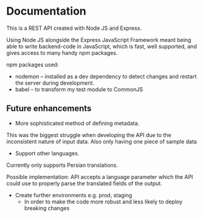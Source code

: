 # Documentation

This is a REST API created with Node JS and Express.

Using Node JS alongside the Express JavaScript Framework meant being able to write backend-code in JavaScript, which is fast, well supported, and gives access to many handy npm packages.

npm packages used: 
* nodemon – installed as a dev dependency to detect changes and restart the server during development.
* babel – to transform my test module to CommonJS 



## Future enhancements

* More sophisticated method of defining metadata.

This was the biggest struggle when developing the API due to the inconsistent nature of input data. Also only having one piece of sample data



* Support other languages. 

Currently only supports Persian translations. 

Possible implementation: API accepts a language parameter which the API could use to properly parse the translated fields of the output.



* Create further environments e.g. prod, staging
  * In order to make the code more robust and less likely to deploy breaking changes